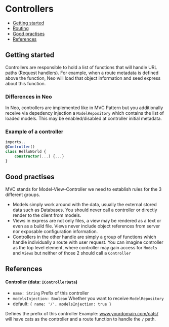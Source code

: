 # Controllers

* [Getting started](#getting-started)
* [Routing](routing.md)
* [Good practises](#good-practises)
* [References](#references)


## Getting started
Controllers are responsible to hold a list of functions that will handle URL paths (Request handlers).
For example, when a route metadata is defined above the function, Neo will load that object information and seed express about this function.

### Differences in Neo
In Neo, controllers are implemented like in MVC Pattern but you additionally receive via depedency injection a `ModelRepository` which contains the list of loaded models. This may be enabled/disabled at controller initial metadata.

### Example of a controller
```typescript
imports..
@Controller()
class HelloWorld {
    constructor(...) {...}
}
```

## Good practises
MVC stands for Model-View-Controller we need to establish rules for the 3 different groups.
- Models simply work around with the data, usually the external stored data such as Databases. You should never call a controller or directly render to the client from models.
- Views in express are not only files, a view may be rendered as a text or even as a build file. Views never include object references from server nor exposable configuration information.
- Controllers in the other handle are simply a group of functions which handle individually a route with user request. You can imagine controller as the top level element, where controller may gain access for `Models` and `Views` but neither of those 2 should call a `Controller`

## References

#### Controller (data: `IControllerData`)
- `name: String` Prefix of this controller
- `modelsInjection: Boolean` Whether you want to receive `ModelRepository`
- default: `{ name: '/', modelsInjection: true }`

Defines the prefix of this controller
Example: www.yourdomain.com/cats/ will have cats as the controller and a route function to handle the `/` path.
